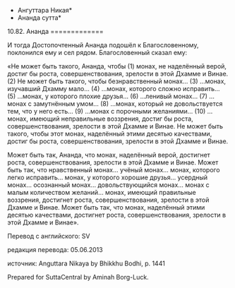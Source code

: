 * Ангуттара Никая*
* Ананда сутта*

10\.82\. Ананда
\=\=\=\=\=\=\=\=\=\=\=\=\=

И тогда Достопочтенный Ананда подошёл к Благословенному, поклонился ему и сел рядом\. Благословенный сказал ему:

«Не может быть такого, Ананда, чтобы \(1\) монах, не наделённый верой, достиг бы роста, совершенствования, зрелости в этой Дхамме и Винае\. \(2\) Не может быть такого, чтобы безнравственный монах… \(3\) …монах, изучавший Дхамму мало… \(4\) …монах, которого сложно исправить… \(5\) …монах, у которого плохие друзья… \(6\) …ленивый монах… \(7\) …монах с замутнённым умом… \(8\) …монах, который не довольствуется тем, что у него есть… \(9\) …монах с порочными желаниями… \(10\) …монах, имеющий неправильные воззрения, достиг бы роста, совершенствования, зрелости в этой Дхамме и Винае\. Не может быть такого, чтобы этот монах, наделённый этими десятью качествами, достиг бы роста, совершенствования, зрелости в этой Дхамме и Винае\.

Может быть так, Ананда, что монах, наделённый верой, достигнет роста, совершенствования, зрелости в этой Дхамме и Винае\. Может быть так, что нравственный монах… учёный монах… монах, которого легко исправить… монах, у которого хорошие друзья… усердный монах… осознанный монах… довольствующийся монах… монах с малым количеством желаний… монах, имеющий правильные воззрения, достигнет роста, совершенствования, зрелости в этой Дхамме и Винае\. Может быть так, что монах, наделённый этими десятью качествами, достигнет роста, совершенствования, зрелости в этой Дхамме и Винае»\.

Перевод с английского: SV

редакция перевода: 05\.06\.2013

источник: Anguttara Nikaya by Bhikkhu Bodhi, p\. 1441

Prepared for SuttaCentral by Aminah Borg\-Luck\.